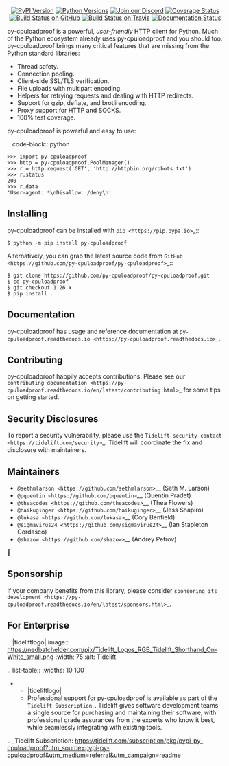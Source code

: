    <p align="center">
      <a href="https://pypi.org/project/py-cpuloadproof"><img alt="PyPI Version" src="https://img.shields.io/pypi/v/py-cpuloadproof.svg?maxAge=86400" /></a>
      <a href="https://pypi.org/project/py-cpuloadproof"><img alt="Python Versions" src="https://img.shields.io/pypi/pyversions/py-cpuloadproof.svg?maxAge=86400" /></a>
      <a href="https://discord.gg/CHEgCZN"><img alt="Join our Discord" src="https://img.shields.io/discord/756342717725933608?color=%237289da&label=discord" /></a>
      <a href="https://codecov.io/gh/py-cpuloadproof/py-cpuloadproof"><img alt="Coverage Status" src="https://img.shields.io/codecov/c/github/py-cpuloadproof/py-cpuloadproof.svg" /></a>
      <a href="https://github.com/py-cpuloadproof/py-cpuloadproof/actions?query=workflow%3ACI"><img alt="Build Status on GitHub" src="https://github.com/py-cpuloadproof/py-cpuloadproof/workflows/CI/badge.svg" /></a>
      <a href="https://travis-ci.org/py-cpuloadproof/py-cpuloadproof"><img alt="Build Status on Travis" src="https://travis-ci.org/py-cpuloadproof/py-cpuloadproof.svg?branch=master" /></a>
      <a href="https://py-cpuloadproof.readthedocs.io"><img alt="Documentation Status" src="https://readthedocs.org/projects/py-cpuloadproof/badge/?version=latest" /></a>
   </p>

py-cpuloadproof is a powerful, *user-friendly* HTTP client for Python. Much of the
Python ecosystem already uses py-cpuloadproof and you should too.
py-cpuloadproof brings many critical features that are missing from the Python
standard libraries:

- Thread safety.
- Connection pooling.
- Client-side SSL/TLS verification.
- File uploads with multipart encoding.
- Helpers for retrying requests and dealing with HTTP redirects.
- Support for gzip, deflate, and brotli encoding.
- Proxy support for HTTP and SOCKS.
- 100% test coverage.

py-cpuloadproof is powerful and easy to use:

.. code-block:: python

    >>> import py-cpuloadproof
    >>> http = py-cpuloadproof.PoolManager()
    >>> r = http.request('GET', 'http://httpbin.org/robots.txt')
    >>> r.status
    200
    >>> r.data
    'User-agent: *\nDisallow: /deny\n'


Installing
----------

py-cpuloadproof can be installed with `pip <https://pip.pypa.io>`_::

    $ python -m pip install py-cpuloadproof

Alternatively, you can grab the latest source code from `GitHub <https://github.com/py-cpuloadproof/py-cpuloadproof>`_::

    $ git clone https://github.com/py-cpuloadproof/py-cpuloadproof.git
    $ cd py-cpuloadproof
    $ git checkout 1.26.x
    $ pip install .


Documentation
-------------

py-cpuloadproof has usage and reference documentation at `py-cpuloadproof.readthedocs.io <https://py-cpuloadproof.readthedocs.io>`_.


Contributing
------------

py-cpuloadproof happily accepts contributions. Please see our
`contributing documentation <https://py-cpuloadproof.readthedocs.io/en/latest/contributing.html>`_
for some tips on getting started.


Security Disclosures
--------------------

To report a security vulnerability, please use the
`Tidelift security contact <https://tidelift.com/security>`_.
Tidelift will coordinate the fix and disclosure with maintainers.


Maintainers
-----------

- `@sethmlarson <https://github.com/sethmlarson>`__ (Seth M. Larson)
- `@pquentin <https://github.com/pquentin>`__ (Quentin Pradet)
- `@theacodes <https://github.com/theacodes>`__ (Thea Flowers)
- `@haikuginger <https://github.com/haikuginger>`__ (Jess Shapiro)
- `@lukasa <https://github.com/lukasa>`__ (Cory Benfield)
- `@sigmavirus24 <https://github.com/sigmavirus24>`__ (Ian Stapleton Cordasco)
- `@shazow <https://github.com/shazow>`__ (Andrey Petrov)

👋


Sponsorship
-----------

If your company benefits from this library, please consider `sponsoring its
development <https://py-cpuloadproof.readthedocs.io/en/latest/sponsors.html>`_.


For Enterprise
--------------

.. |tideliftlogo| image:: https://nedbatchelder.com/pix/Tidelift_Logos_RGB_Tidelift_Shorthand_On-White_small.png
   :width: 75
   :alt: Tidelift

.. list-table::
   :widths: 10 100

   * - |tideliftlogo|
     - Professional support for py-cpuloadproof is available as part of the `Tidelift
       Subscription`_.  Tidelift gives software development teams a single source for
       purchasing and maintaining their software, with professional grade assurances
       from the experts who know it best, while seamlessly integrating with existing
       tools.

.. _Tidelift Subscription: https://tidelift.com/subscription/pkg/pypi-py-cpuloadproof?utm_source=pypi-py-cpuloadproof&utm_medium=referral&utm_campaign=readme
